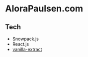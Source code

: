 # AloraPaulsen.com

## Tech

- Snowpack.js
- React.js
- [vanilla-extract](http://vanilla-extract.style/)
